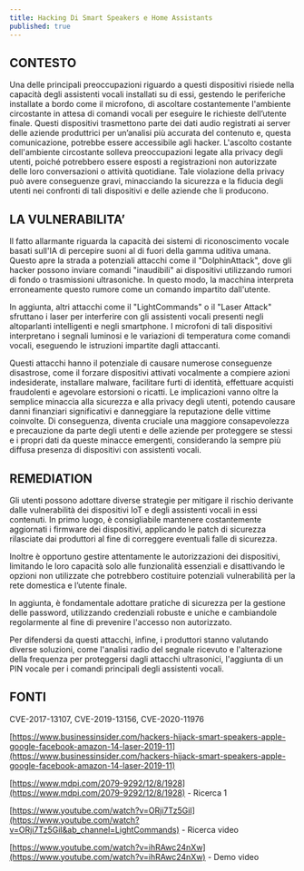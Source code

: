 ```yaml
---
title: Hacking Di Smart Speakers e Home Assistants
published: true
---
```


## CONTESTO

Una delle principali preoccupazioni riguardo a questi dispositivi risiede nella capacità degli assistenti vocali installati su di essi, gestendo le periferiche installate a bordo come il microfono, di ascoltare costantemente l'ambiente circostante in attesa di comandi vocali per eseguire le richieste dell’utente finale. Questi dispositivi trasmettono parte dei dati audio registrati ai server delle aziende produttrici per un’analisi più accurata del contenuto e, questa comunicazione, potrebbe essere accessibile agli hacker. L'ascolto costante dell'ambiente circostante solleva preoccupazioni legate alla privacy degli utenti, poiché potrebbero essere esposti a registrazioni non autorizzate delle loro conversazioni o attività quotidiane. Tale violazione della privacy può avere conseguenze gravi, minacciando la sicurezza e la fiducia degli utenti nei confronti di tali dispositivi e delle aziende che li producono.

## LA VULNERABILITA’

Il fatto allarmante riguarda la capacità dei sistemi di riconoscimento vocale basati sull'IA di percepire suoni al di fuori della gamma uditiva umana. Questo apre la strada a potenziali attacchi come il "DolphinAttack", dove gli hacker possono inviare comandi "inaudibili" ai dispositivi utilizzando rumori di fondo o trasmissioni ultrasoniche. In questo modo, la macchina interpreta erroneamente questo rumore come un comando impartito dall'utente.

In aggiunta, altri attacchi come il "LightCommands" o il "Laser Attack" sfruttano i laser per interferire con gli assistenti vocali presenti negli altoparlanti intelligenti e negli smartphone. I microfoni di tali dispositivi interpretano i segnali luminosi e le variazioni di temperatura come comandi vocali, eseguendo le istruzioni impartite dagli attaccanti.

Questi attacchi hanno il potenziale di causare numerose conseguenze disastrose, come il forzare dispositivi attivati vocalmente a compiere azioni indesiderate, installare malware, facilitare furti di identità, effettuare acquisti fraudolenti e agevolare estorsioni o ricatti. Le implicazioni vanno oltre la semplice minaccia alla sicurezza e alla privacy degli utenti, potendo causare danni finanziari significativi e danneggiare la reputazione delle vittime coinvolte. Di conseguenza, diventa cruciale una maggiore consapevolezza e precauzione da parte degli utenti e delle aziende per proteggere se stessi e i propri dati da queste minacce emergenti, considerando la sempre più diffusa presenza di dispositivi con assistenti vocali.

## REMEDIATION

Gli utenti possono adottare diverse strategie per mitigare il rischio derivante dalle vulnerabilità dei dispositivi IoT e degli assistenti vocali in essi contenuti. In primo luogo, è consigliabile mantenere costantemente aggiornati i firmware dei dispositivi, applicando le patch di sicurezza rilasciate dai produttori al fine di correggere eventuali falle di sicurezza.

Inoltre è opportuno gestire attentamente le autorizzazioni dei dispositivi, limitando le loro capacità solo alle funzionalità essenziali e disattivando le opzioni non utilizzate che potrebbero costituire potenziali vulnerabilità per la rete domestica e l’utente finale.

In aggiunta, è fondamentale adottare pratiche di sicurezza per la gestione delle password, utilizzando credenziali robuste e uniche e cambiandole regolarmente al fine di prevenire l'accesso non autorizzato.

Per difendersi da questi attacchi, infine, i produttori stanno valutando diverse soluzioni, come l'analisi radio del segnale ricevuto e l'alterazione della frequenza per proteggersi dagli attacchi ultrasonici, l'aggiunta di un PIN vocale per i comandi principali degli assistenti vocali.

## FONTI

CVE-2017-13107, CVE-2019-13156, CVE-2020-11976

[https://www.businessinsider.com/hackers-hijack-smart-speakers-apple-google-facebook-amazon-14-laser-2019-11](https://www.businessinsider.com/hackers-hijack-smart-speakers-apple-google-facebook-amazon-14-laser-2019-11)

[https://www.mdpi.com/2079-9292/12/8/1928](https://www.mdpi.com/2079-9292/12/8/1928) - Ricerca 1 

[https://www.youtube.com/watch?v=ORji7Tz5GiI](https://www.youtube.com/watch?v=ORji7Tz5GiI&ab_channel=LightCommands) - Ricerca video

[https://www.youtube.com/watch?v=ihRAwc24nXw](https://www.youtube.com/watch?v=ihRAwc24nXw) - Demo video
